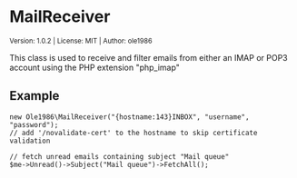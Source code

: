 # MailReceiver
<sup>Version: 1.0.2 | License: MIT | Author: ole1986</sup>

This class is used to receive and filter emails from either an IMAP or POP3 account using the PHP extension "php_imap"

## Example

```
new Ole1986\MailReceiver("{hostname:143}INBOX", "username", "password");
// add '/novalidate-cert' to the hostname to skip certificate validation

// fetch unread emails containing subject "Mail queue"
$me->Unread()->Subject("Mail queue")->FetchAll();
```